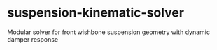 # suspension-kinematic-solver
Modular solver for front wishbone suspension geometry with dynamic damper response
